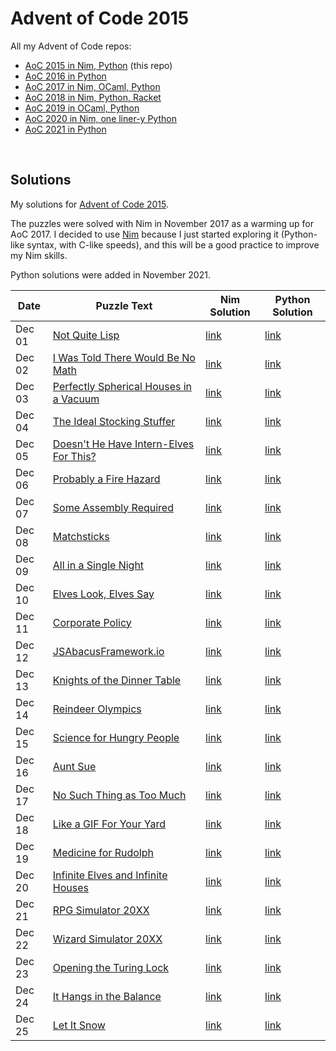 # Advent of Code 2015

All my Advent of Code repos:

* [AoC 2015 in Nim, Python](https://github.com/narimiran/advent_of_code_2015) (this repo)
* [AoC 2016 in Python](https://github.com/narimiran/advent_of_code_2016)
* [AoC 2017 in Nim, OCaml, Python](https://github.com/narimiran/AdventOfCode2017)
* [AoC 2018 in Nim, Python, Racket](https://github.com/narimiran/AdventOfCode2018)
* [AoC 2019 in OCaml, Python](https://github.com/narimiran/AdventOfCode2019)
* [AoC 2020 in Nim, one liner-y Python](https://github.com/narimiran/AdventOfCode2020)
* [AoC 2021 in Python](https://github.com/narimiran/AdventOfCode2021)

&nbsp;


## Solutions

My solutions for [Advent of Code 2015](http://adventofcode.com/2015).

The puzzles were solved with Nim in November 2017 as a warming up for AoC 2017.
I decided to use [Nim](https://nim-lang.org/) because I just started exploring it (Python-like syntax, with C-like speeds), and this will be a good practice to improve my Nim skills.


Python solutions were added in November 2021.


Date   | Puzzle Text                                                                  | Nim Solution         | Python Solution
---    | ---                                                                          | ---                  | ---
Dec 01 | [Not Quite Lisp](http://adventofcode.com/2015/day/1)                         | [link](nim/day01.nim)| [link](python/day01.py)
Dec 02 | [I Was Told There Would Be No Math](http://adventofcode.com/2015/day/2)      | [link](nim/day02.nim)| [link](python/day02.py)
Dec 03 | [Perfectly Spherical Houses in a Vacuum](http://adventofcode.com/2015/day/3) | [link](nim/day03.nim)| [link](python/day03.py)
Dec 04 | [The Ideal Stocking Stuffer](http://adventofcode.com/2015/day/4)             | [link](nim/day04.nim)| [link](python/day04.py)
Dec 05 | [Doesn't He Have Intern-Elves For This?](http://adventofcode.com/2015/day/5) | [link](nim/day05.nim)| [link](python/day05.py)
Dec 06 | [Probably a Fire Hazard](http://adventofcode.com/2015/day/6)                 | [link](nim/day06.nim)| [link](python/day06.py)
Dec 07 | [Some Assembly Required](http://adventofcode.com/2015/day/7)                 | [link](nim/day07.nim)| [link](python/day07.py)
Dec 08 | [Matchsticks](http://adventofcode.com/2015/day/8)                            | [link](nim/day08.nim)| [link](python/day08.py)
Dec 09 | [All in a Single Night](http://adventofcode.com/2015/day/9)                  | [link](nim/day09.nim)| [link](python/day09.py)
Dec 10 | [Elves Look, Elves Say](http://adventofcode.com/2015/day/10)                 | [link](nim/day10.nim)| [link](python/day10.py)
Dec 11 | [Corporate Policy](http://adventofcode.com/2015/day/11)                      | [link](nim/day11.nim)| [link](python/day11.py)
Dec 12 | [JSAbacusFramework.io](http://adventofcode.com/2015/day/12)                  | [link](nim/day12.nim)| [link](python/day12.py)
Dec 13 | [Knights of the Dinner Table](http://adventofcode.com/2015/day/13)           | [link](nim/day13.nim)| [link](python/day13.py)
Dec 14 | [Reindeer Olympics](http://adventofcode.com/2015/day/14)                     | [link](nim/day14.nim)| [link](python/day14.py)
Dec 15 | [Science for Hungry People](http://adventofcode.com/2015/day/15)             | [link](nim/day15.nim)| [link](python/day15.py)
Dec 16 | [Aunt Sue](http://adventofcode.com/2015/day/16)                              | [link](nim/day16.nim)| [link](python/day16.py)
Dec 17 | [No Such Thing as Too Much](http://adventofcode.com/2015/day/17)             | [link](nim/day17.nim)| [link](python/day17.py)
Dec 18 | [Like a GIF For Your Yard](http://adventofcode.com/2015/day/18)              | [link](nim/day18.nim)| [link](python/day18.py)
Dec 19 | [Medicine for Rudolph](http://adventofcode.com/2015/day/19)                  | [link](nim/day19.nim)| [link](python/day19.py)
Dec 20 | [Infinite Elves and Infinite Houses](http://adventofcode.com/2015/day/20)    | [link](nim/day20.nim)| [link](python/day20.py)
Dec 21 | [RPG Simulator 20XX](http://adventofcode.com/2015/day/21)                    | [link](nim/day21.nim)| [link](python/day21.py)
Dec 22 | [Wizard Simulator 20XX](http://adventofcode.com/2015/day/22)                 | [link](nim/day22.nim)| [link](python/day22.py)
Dec 23 | [Opening the Turing Lock](http://adventofcode.com/2015/day/23)               | [link](nim/day23.nim)| [link](python/day23.py)
Dec 24 | [It Hangs in the Balance](http://adventofcode.com/2015/day/24)               | [link](nim/day24.nim)| [link](python/day24.py)
Dec 25 | [Let It Snow](http://adventofcode.com/2015/day/25)                           | [link](nim/day25.nim)| [link](python/day25.py)
